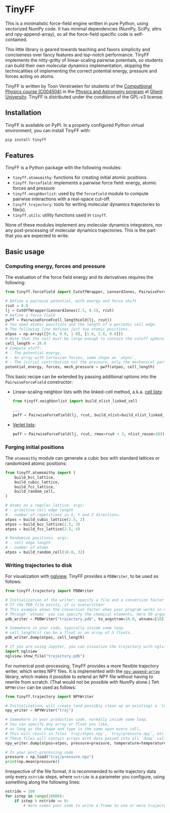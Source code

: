 # TinyFF

This is a minimalistic force-field engine written in pure Python,
using vectorized NumPy code.
It has minimal dependencies (NumPy, SciPy, attrs and npy-append-array),
so all the force-field specific code is self-contained.

This little library is geared towards teaching and favors simplicity and conciseness over fancy features and top-notch performance.
TinyFF implements the nitty-gritty of linear-scaling pairwise potentials,
so students can build their own molecular dynamics implementation,
skipping the technicalities of implementing the correct potential energy, pressure and forces acting on atoms.

TinyFF is written by Toon Verstraelen for students of the
[Computtional Physics course (C004504)](https://studiekiezer.ugent.be/2024/studiefiche/en/C004504) in the
[Physics and Astronomy program](https://studiekiezer.ugent.be/2024/master-of-science-in-physics-and-astronomy-CMPHYS-en/programma) at
[Ghent University](https://www.ugent.be/).
TinyFF is distributed under the conditions of the GPL-v3 license.


## Installation

TinyFF is available on PyPI.
In a properly configured Python virtual environment,
you can install TinyFF with:

```bash
pip install tinyff
```

## Features

TinyFF is a Python package with the following modules:

- `tinyff.atomsmithy`: functions for creating initial atomic positions.
- `tinyff.forcefield`: implements a pairwise force field: energy, atomic forces and pressure
- `tinyff.neighborlist`: used by the `forcefield` module to compute pairwise interactions
   with a real-space cut-off.
- `tinyff.trajectory`: tools for writing molecular dynamics trajectories to file(s).
- `tinyff.utils`: utility functions used in `tinyff`.

None of these modules implement any molecular dynamics integrators,
nor any post-processing of molecular dynamics trajectories.
This is the part that you are expected to write.


## Basic usage

### Computing energy, forces and pressure

The evaluation of the force field energy and its derivatives requires the following:

```python
from tinyff.forcefield import CutoffWrapper, LennardJones, PairwiseForceField

# Define a pairwise potential, with energy and force shift
rcut = 8.0
lj = CutOffWrapper(LennardJones(2.5, 0.5), rcut)
# Define a force field
pwff = PairwiseForceFcell_lengthield(lj, rcut))
# You need atomic positions and the length of a periodic cell edge.
# The following line defines just two atomic positions.
atpos = np.array([[0.0, 0.0, 1.0], [1.0, 2.0, 0.0]])
# Note that the cell must be large enough to contain the cutoff sphere.
cell_length = 20.0
# Compute stuff:
# - The potential energy.
# - An array with Cartesian forces, same shape as `atpos`.
# - The (virial contribution to) the pressure, only the mechanical part.
potential_energy, forces, mech_pressure = pwff(atpos, cell_length)
```

This basic recipe can be extended by passing additional options into the `PairwiseForceField` constructor:

- Linear-scaling neighbor lists with the linked-cell method, a.k.a. [cell lists](https://en.wikipedia.org/wiki/Cell_lists):

    ```python
    from tinyff.neighborlist import build_nlist_linked_cell

    ...
    pwff = PairwiseForceField(lj, rcut, build_nlist=build_nlist_linked_cell))
    ```

- [Verlet lists](https://en.wikipedia.org/wiki/Verlet_list):

    ```python
    pwff = PairwiseForceField(lj, rcut, rmax=rcut + 3, nlist_reuse=10))
    ```


### Forging initial positions

The `atomsmithy` module can generate a cubic box with standard lattices or randomized atomic positions:

```python
from tinyff.atomsmithy import (
    build_bcc_lattice,
    build_cubic_lattice,
    build_fcc_lattice,
    build_random_cell,
)

# Atoms on a regular lattice. args:
# - primitive cell edge length
# - number of repetitions in X, Y and Z directions.
atpos = build_cubic_lattice(2.5, 2)
atpos = build_bcc_lattice(2.5, 3)
atpos = build_fcc_lattice(2.5, 4)

# Randomize positions. args:
# - cell edge length
# - number of atoms
atpos = build_random_cell(10.0, 32)
```

### Writing trajectories to disk

For visualization with [nglview](https://github.com/nglviewer/nglview),
TinyFF provides a `PDBWriter`, to be used as follows:

```python
from tinyff.trajectory import PDBWriter

# Initialization of the writer: specify a file and a conversion factor to angstrom.
# If the PDB file exists, it is overwritten!
# This example shows the conversion factor when your program works in nanometer.
# Through `atnums` you can specify the chemical elements, here 50 argon atoms (Z=18).
pdb_writer = PDBWriter("trajectory.pdb", to_angstrom=10.0, atnums=[18] * 50)

# Somewhere in your code, typically inside some loop.
# cell_length(s) can be a float or an array of 3 floats.
pdb_writer.dump(atpos, cell_length)

# If you are using Jupyter, you can visualize the trajectory with nglview as follows:
import nglview
nglview.show_file("trajectory.pdb")
```

For numerical post-processing, TinyFF provides a more flexible trajectory writer,
which writes NPY files.
It is implemented with the [`npy-append-array`](https://pypi.org/project/npy-append-array/) library, which makes it possible to extend an NPY file without having to rewrite from scratch.
(That would not be possible with NumPy alone.)
Teh `NPYWriter` can be used as follows:

```python
from tinyff.trajectory import NPYWriter

# Initialization, will create (and possibly clean up an existing) a `traj` directory.
npy_writer = NPYWriter("traj")

# Somewhere in your production code, normally inside some loop.
# You can specify any array or float you like,
# as long as the shape and type is the same upon every call.
# This will result in files `traj/atpos.npy`, `traj/pressure.npy`, etc.
# These files will contain arrays with data passed into all `dump` calls.
npy_writer.dump(atpos=atpos, pressure=pressure, temperature=temperature, ...)

# In your post-processing code
pressure = np.load("traj/pressure.npz")
print(np.mean(pressure))
```

Irrespective of the file format,
it is recommended to write trajectory data only every `nstride` steps,
where `nstride` is a parameter you configure, using something along the following lines:

```python
nstride = 100
for istep in range(10000):
    if istep % nstride == 0:
        # Here comes your code to write a frame to one or more trajectory files.
```
